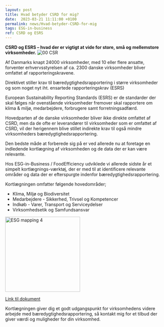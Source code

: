 ```yaml
---
layout: post
title: Hvad betyder CSRD for mig?
date:  2023-03-21 11:11:00 +0100
permalink: news/Hvad-betyder-CSRD-for-mig
tags: ESG-in-business 
ref: CSRD og ESRS
---
```


**CSRD og ESRS – hvad der er vigtigt at vide for store, små og mellemstore virksomheder.**
![00 CSR](https://user-images.githubusercontent.com/75361000/229443419-00831445-fdb4-4849-bb31-38ef09519ced.jpg#pull-right;w360)


Af Danmarks knapt 24000 virksomheder, med 10 eller flere ansatte, forventer erhvervsstyrelsen af ca. 2300 danske virksomheder bliver omfattet af rapporteringskravene.

Direktivet stiller krav til bæredygtighedsrapportering i større virksomheder og som noget nyt iht. ensartede rapporteringskrav (ESRS)

European Sustainability Reporting Standards (ESRS) er de standarder der skal følges når ovenstående virksomheder fremover skal rapportere om klima & miljø, medarbejdere, forbrugere samt forretningsadfærd.  

Hovedparten af de danske virksomheder bliver ikke direkte omfattet af CSRD, men da de ofte er leverandører til virksomheder som er omfattet af CSRD, vil der herigennem blive stillet indirekte krav til også mindre virksomheders bæredygtighedsrapportering. 

Den bedste måde at forberede sig på er ved allerede nu at foretage en indledende kortlægning af virksomheden og de data der er kan være relevante. 

Hos ESG-in-Business / FoodEfficiency udviklede vi allerede sidste år et simpelt kortlægnings-værktøj, der er med til at identificere relevante områder og data der er efterspurgte indenfor bæredygtighedsrapportering. 

Kortlægningen omfatter følgende hovedområder;
* Klima, Miljø og Biodiversitet
* Medarbejdere - Sikkerhed, Trivsel og Kompetencer
* Indkøb - Varer, Transport og Serviceydelser
* Virksomhedsetik og Samfundsansvar

<img width="240" alt="ESG mapping 4" src="https://user-images.githubusercontent.com/75361000/229443516-d7dd107c-4e72-48ae-b4ad-77ac5b019a4f.png">

[Link til  dokument](/assets/publications/2023%20CSRD%20og%20ESRS%20Marts.pdf)

Kortlægningen giver dig et godt udgangspunkt for virksomhedens videre arbejde med bæredygtighedsrapportering, så kontakt mig for et tilbud der giver værdi og muligheder for din virksomhed. 
